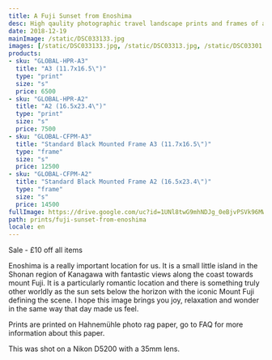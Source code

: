 ```yaml
---
title: A Fuji Sunset from Enoshima
desc: High qaulity photographic travel landscape prints and frames of a sunset with mount fuji in japan. Worldwide shipping
date: 2018-12-19
mainImage: /static/DSC033133.jpg
images: [/static/DSC033133.jpg, /static/DSC03313.jpg, /static/DSC03301.jpg, /static/DSC03307.jpg, /static/DSC03310.jpg]
products: 
- sku: "GLOBAL-HPR-A3"
  title: "A3 (11.7x16.5\")"
  type: "print"
  size: "s"
  price: 6500
- sku: "GLOBAL-HPR-A2"
  title: "A2 (16.5x23.4\")"
  type: "print"
  size: "s"
  price: 7500
- sku: "GLOBAL-CFPM-A3"
  title: "Standard Black Mounted Frame A3 (11.7x16.5\")"
  type: "frame"
  size: "s"
  price: 12500
- sku: "GLOBAL-CFPM-A2"
  title: "Standard Black Mounted Frame A2 (16.5x23.4\")"
  type: "frame"
  size: "s"
  price: 14500
fullImage: https://drive.google.com/uc?id=1UNl8twG9mhNDJg_0eBjvPSVk96MWWRcG
path: prints/fuji-sunset-from-enoshima
locale: en
---
```

Sale - £10 off all items 

Enoshima is a really important location for us. It is a small little island in the Shonan region of Kanagawa with fantastic views along the coast towards mount Fuji. It is a particularly romantic location and there is something truly other worldly as the sun sets below the horizon with the iconic Mount Fuji defining the scene. I hope this image brings you joy, relaxation and wonder in the same way that day made us feel.

Prints are printed on Hahnemühle photo rag paper, go to FAQ for more information about this paper.

This was shot on a Nikon D5200 with a 35mm lens.